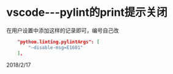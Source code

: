 # vscode---pylint的print提示关闭

在用户设置中添加这样的记录即可，编号自己改

```json
    "python.linting.pylintArgs": [
        "–disable-msg=E1601"
    ],
```

2018/2/17  
